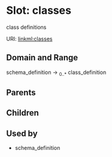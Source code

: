 
# Slot: classes


class definitions

URI: [linkml:classes](https://w3id.org/linkml/classes)


## Domain and Range

schema_definition &#8594;  <sub>0..\*</sub> class_definition

## Parents


## Children


## Used by

 * schema_definition
